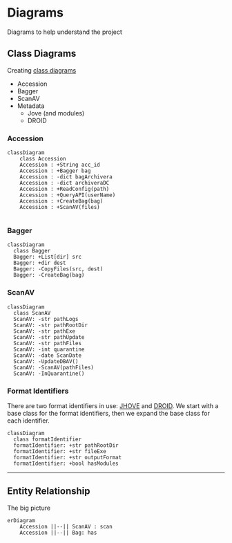 # Diagrams

Diagrams to help understand the project

## Class Diagrams

Creating [class diagrams](https://mermaid.js.org/syntax/classDiagram.html)

- Accession
- Bagger
- ScanAV
- Metadata
  - Jove (and modules)
  - DROID

### Accession

```mermaid
classDiagram
    class Accession
    Accession : +String acc_id
    Accession : +Bagger bag
    Accession : -dict bagArchivera
    Accession : -dict archiveraDC
    Accession : +ReadConfig(path)
    Accession : +QueryAPI(userName)
    Accession : +CreateBag(bag)
    Accession : +ScanAV(files)


```

### Bagger

```mermaid
classDiagram
  class Bagger
  Bagger: +List[dir] src
  Bagger: +dir dest
  Bagger: -CopyFiles(src, dest)
  Bagger: -CreateBag(bag)
```

### ScanAV

```mermaid
classDiagram
  class ScanAV
  ScanAV: -str pathLogs
  ScanAV: -str pathRootDir
  ScanAV: -str pathExe
  ScanAV: -str pathUpdate
  ScanAV: -str pathFiles
  ScanAV: -int quarantine
  ScanAV: -date ScanDate
  ScanAV: -UpdateDBAV()
  ScanAV: -ScanAV(pathFiles)
  ScanAV: -InQuarantine()
```

### Format Identifiers

There are two format identifiers in use: [JHOVE](http://jhove.openpreservation.org/) and [DROID](https://www.nationalarchives.gov.uk/information-management/manage-information/preserving-digital-records/droid/). We start with a base class for the format identifiers, then we expand the base class for each identifier.

```mermaid
classDiagram
  class formatIdentifier
  formatIdentifier: +str pathRootDir
  formatIdentifier: +str fileExe
  formatIdentifier: +str outputFormat
  formatIdentifier: +bool hasModules
```

---

## Entity Relationship

The big picture

```mermaid
erDiagram
    Accession ||--|| ScanAV : scan
    Accession ||--|| Bag: has
```
